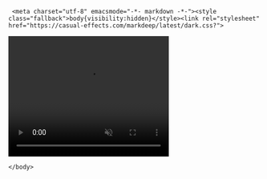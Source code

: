      <meta charset="utf-8" emacsmode="-*- markdown -*-"><style class="fallback">body{visibility:hidden}</style><link rel="stylesheet" href="https://casual-effects.com/markdeep/latest/dark.css?">

<!DOCTYPE html>
<html>
	<head>
		<meta charset="UTF-8">
		<title></title>
	</head>
	<body>
	    <video width="320" height="240" controls autoplay muted>  
    		<source src="https://github.com/python261998/python261998.github.io/blob/master/WeChat_20200227095515.mp4" type="video/mp4">  
   		    <source src="movie.ogg" type="video/ogg">  
    		<source src="movie.webm" type="video/webm"> 
    		<object data="movie.mp4" width="320" height="240">    
        		<embed src="movie.swf" width="320" height="240">  
    		</object> 
		</video>
 
   
	</body>
</html>




<!-- Markdeep: --><script src="https://casual-effects.com/markdeep/latest/markdeep.min.js?" charset="utf-8"></script>

